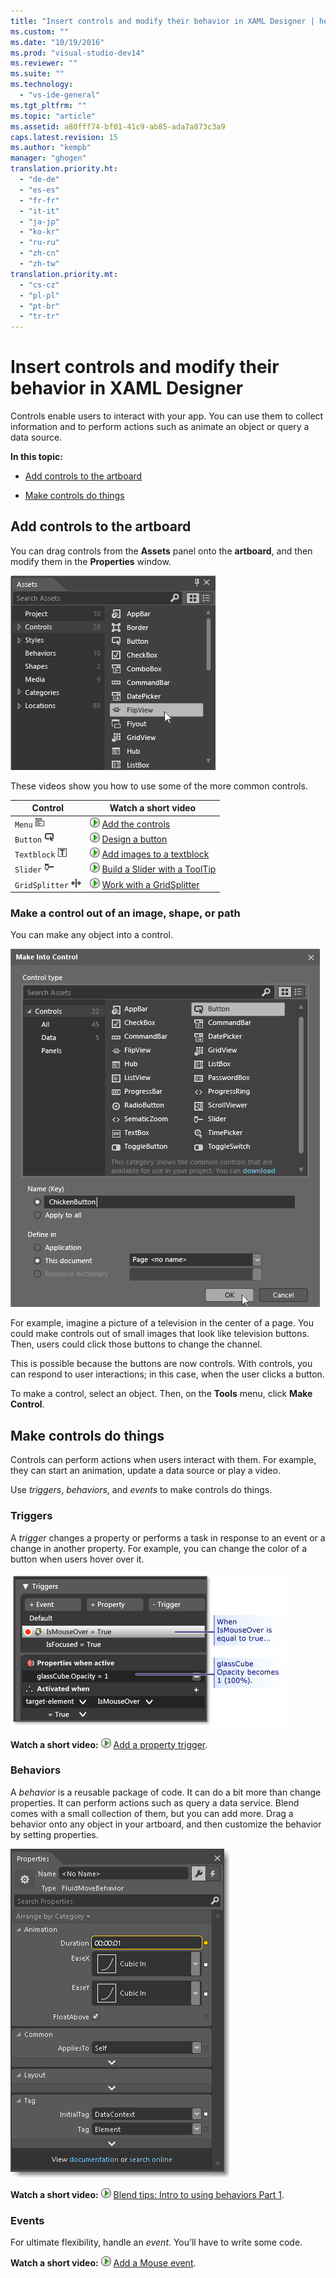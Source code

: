 ```yaml
---
title: "Insert controls and modify their behavior in XAML Designer | hehe"
ms.custom: ""
ms.date: "10/19/2016"
ms.prod: "visual-studio-dev14"
ms.reviewer: ""
ms.suite: ""
ms.technology: 
  - "vs-ide-general"
ms.tgt_pltfrm: ""
ms.topic: "article"
ms.assetid: a80fff74-bf01-41c9-ab85-ada7a873c3a9
caps.latest.revision: 15
ms.author: "kempb"
manager: "ghogen"
translation.priority.ht: 
  - "de-de"
  - "es-es"
  - "fr-fr"
  - "it-it"
  - "ja-jp"
  - "ko-kr"
  - "ru-ru"
  - "zh-cn"
  - "zh-tw"
translation.priority.mt: 
  - "cs-cz"
  - "pl-pl"
  - "pt-br"
  - "tr-tr"
---
```

# Insert controls and modify their behavior in XAML Designer
Controls enable users to interact with your app. You can use them to collect information and to perform actions such as animate an object or query a data source.  
  
 **In this topic:**  
  
-   [Add controls to the artboard](#Insert)  
  
-   [Make controls do things](#Modify)  
  
##  <a name="Insert"></a> Add controls to the artboard  
 You can drag controls from the **Assets** panel onto the **artboard**, and then modify them in the **Properties** window.  
  
 ![Blend &#45; Assets &#45; FlipView](../designers/media/blend_assetsflipview_xaml.png "blend_AssetsFlipView_XAML")  
  
 These videos show you how to use some of the more common controls.  
  
|Control|Watch a short video|  
|-------------|-------------------------|  
|`Menu` ![](../designers/media/015a263c-0b2b-4253-ac57-b86fcb8c9591.png "015a263c-0b2b-4253-ac57-b86fcb8c9591")|![Configure Installed Features](../designers/media/bldadminconsoleinitialconfigicon.PNG "BldAdminConsoleInitialConfigIcon") [Add the controls](https://www.youtube.com/watch?v=ra4AHfgD4Ys&list=PLBDF977B2F1DAB358&index=45)|  
|`Button` ![](../designers/media/05df1779-a68f-436b-b834-a91b7995a3ec.png "05df1779-a68f-436b-b834-a91b7995a3ec")|![Configure Installed Features](../designers/media/bldadminconsoleinitialconfigicon.PNG "BldAdminConsoleInitialConfigIcon") [Design a button](http://www.popscreen.com/v/6A4gb/Microsoft-Expression-Blend-Designing-a-Button)|  
|`Textblock` ![](../designers/media/42165963-00f7-4a33-abcd-b0849edebada.png "42165963-00f7-4a33-abcd-b0849edebada")|![Configure Installed Features](../designers/media/bldadminconsoleinitialconfigicon.PNG "BldAdminConsoleInitialConfigIcon") [Add images to a textblock](http://www.popscreen.com/v/6A4du/Microsoft-Expression-Blend-Adding-Images-to-a-TextBlock)|  
|`Slider` ![](../designers/media/bf689d92-3c74-4218-815c-e98c930ac189.png "bf689d92-3c74-4218-815c-e98c930ac189")|![Configure Installed Features](../designers/media/bldadminconsoleinitialconfigicon.PNG "BldAdminConsoleInitialConfigIcon") [Build a Slider with a  ToolTip](http://www.bing.com/videos/search?q=slider%20expression%20blend&qs=n&form=QBVR&pq=slider%20expression%20blend&sc=1-23&sp=-1&sk=#view=detail&mid=F1BB7DB91B2772A8CA2AF1BB7DB91B2772A8CA2A)|  
|`GridSplitter` ![](../designers/media/d08d529f-a27e-4a8f-95aa-8a4e8b4ee7be.png "d08d529f-a27e-4a8f-95aa-8a4e8b4ee7be")|![Configure Installed Features](../designers/media/bldadminconsoleinitialconfigicon.PNG "BldAdminConsoleInitialConfigIcon") [Work with a GridSplitter](http://msdn.microsoft.com/expression/cc188687.aspx)|  
  
### Make a control out of an image, shape, or path  
 You can make any object into a control.  
  
 ![Blend Make Into Control dialog box](../designers/media/blend_makeintocontrol_xaml.png "blend_MakeIntoControl_XAML")  
  
 For example, imagine a picture of a television in the center of a page. You could make controls out of small images that look like television buttons. Then, users could click those buttons to change the channel.  
  
 This is possible because the buttons are now controls. With controls, you can respond to user interactions; in this case, when the user clicks a button.  
  
 To make a control, select an object. Then, on the **Tools** menu, click **Make Control**.  
  
##  <a name="Modify"></a> Make controls do things  
 Controls can perform actions when users interact with them. For example, they can start an animation, update a data source or play a video.  
  
 Use *triggers*, *behaviors*, and *events* to make controls do things.  
  
### Triggers  
 A *trigger* changes a property or performs a task in response to an event or a change in another property. For example, you can change the color of a button when users hover over it.  
  
 ![The "Triggers" panel](../designers/media/custom_button_blend_propertytriggerinfo.png "custom_button_blend_PropertyTriggerInfo")  
  
 **Watch a short video:** ![Configure Installed Features](../designers/media/bldadminconsoleinitialconfigicon.PNG "BldAdminConsoleInitialConfigIcon") [Add a property trigger](http://www.popscreen.com/v/6A4gO/Microsoft-Expression-Blend-Adding-a-Property-Trigger).  
  
### Behaviors  
 A *behavior* is a reusable package of code. It can do a bit more than change properties. It can perform actions such as query a data service. Blend comes with a small collection of them, but you can add more. Drag a behavior onto any object in your artboard, and then customize the behavior by setting properties.  
  
 ![FluidMoveBehavior in the Properties panel](../designers/media/b4_fluidmovebehaviorproperties_sample.png "b4_FluidMoveBehaviorProperties_Sample")  
  
 **Watch a short video:** ![Configure Installed Features](../designers/media/bldadminconsoleinitialconfigicon.PNG "BldAdminConsoleInitialConfigIcon") [Blend tips: Intro to using behaviors Part 1](http://www.bing.com/videos/search?q=Expression%20blend%20behaviors&qs=n&form=QBVR&pq=expression%20blend%20behavior&sc=4-25&sp=-1&sk=#view=detail&mid=CF0DD797ED84DE740904CF0DD797ED84DE740904).  
  
### Events  
 For ultimate flexibility, handle an *event*. You’ll have to write some code.  
  
 **Watch a short video:** ![Configure Installed Features](../designers/media/bldadminconsoleinitialconfigicon.PNG "BldAdminConsoleInitialConfigIcon") [Add a Mouse event](https://www.youtube.com/watch?v=2PMxAlb-x_E).